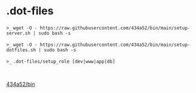 # .dot-files

`>_` `wget -O - https://raw.githubusercontent.com/434a52/bin/main/setup-server.sh | sudo bash -s`

`>_` `wget -O - https://raw.githubusercontent.com/434a52/bin/main/setup-dotfiles.sh | sudo bash -s`

`>_` `.dot-files/setup_role [dev|www|app|db]`

<br/>

[434a52/bin](https://github.com/434a52/bin)

